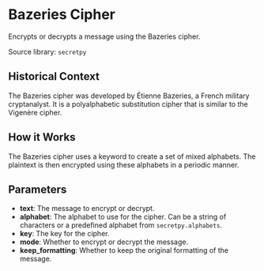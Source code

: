 
# Bazeries Cipher

Encrypts or decrypts a message using the Bazeries cipher.

Source library: `secretpy`

## Historical Context

The Bazeries cipher was developed by Étienne Bazeries, a French military cryptanalyst. It is a polyalphabetic substitution cipher that is similar to the Vigenère cipher.

## How it Works

The Bazeries cipher uses a keyword to create a set of mixed alphabets. The plaintext is then encrypted using these alphabets in a periodic manner.

## Parameters

- **text**: The message to encrypt or decrypt.
- **alphabet**: The alphabet to use for the cipher. Can be a string of characters or a predefined alphabet from `secretpy.alphabets`.
- **key**: The key for the cipher.
- **mode**: Whether to encrypt or decrypt the message.
- **keep_formatting**: Whether to keep the original formatting of the message.
